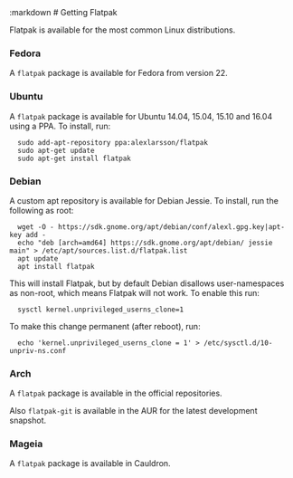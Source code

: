 <section class=""><div class="container"><div class="row"><div class="col-lg-10 col-lg-offset-1">
:markdown
  # Getting Flatpak

  Flatpak is available for the most common Linux distributions.

  ### Fedora

  A `flatpak` package is available for Fedora from version 22.

  ### Ubuntu

  A `flatpak` package is available for Ubuntu 14.04, 15.04, 15.10 and 16.04 using a PPA. To install, run:

      sudo add-apt-repository ppa:alexlarsson/flatpak
      sudo apt-get update
      sudo apt-get install flatpak

  ### Debian

  A custom apt repository is available for Debian Jessie. To install, run the following as root:

      wget -O - https://sdk.gnome.org/apt/debian/conf/alexl.gpg.key|apt-key add -
      echo "deb [arch=amd64] https://sdk.gnome.org/apt/debian/ jessie main" > /etc/apt/sources.list.d/flatpak.list
      apt update
      apt install flatpak

  This will install Flatpak, but by default Debian disallows user-namespaces as non-root, which means Flatpak will not work. To enable this run:

      sysctl kernel.unprivileged_userns_clone=1

  To make this change permanent (after reboot), run:

      echo 'kernel.unprivileged_userns_clone = 1' > /etc/sysctl.d/10-unpriv-ns.conf

  ### Arch

  A `flatpak` package is available in the official repositories.
  
  Also `flatpak-git` is available in the AUR for the latest development snapshot.

  ### Mageia

  A `flatpak` package is available in Cauldron.

</div></div></div></section>
